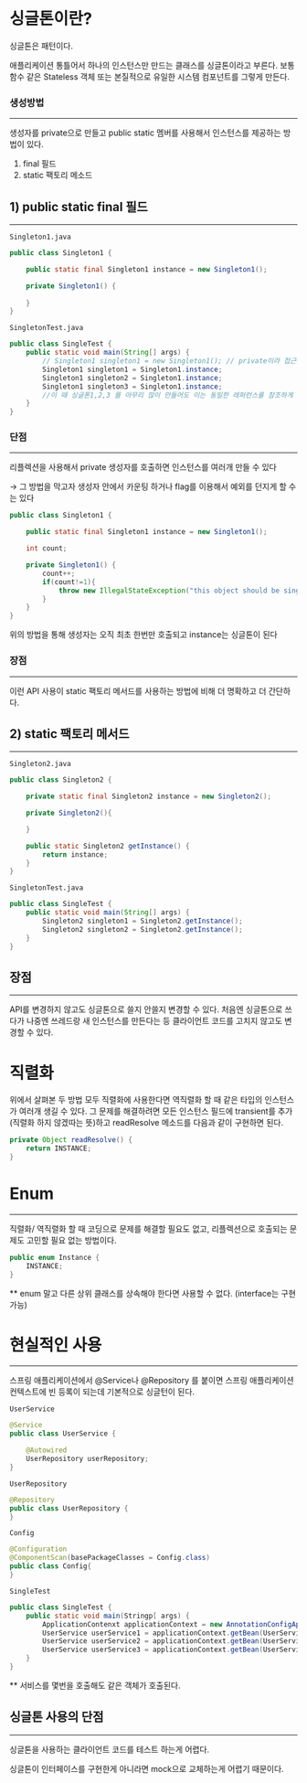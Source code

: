 # 싱글톤이란?

싱글톤은 패턴이다.

애플리케이션 통틀어서 하나의 인스턴스만 만드는 클래스를 싱글톤이라고 부른다. 보통 함수 같은 Stateless 객체 또는 본질적으로 유일한 시스템 컴포넌트를 그렇게 만든다.

### 생성방법
---

생성자를 private으로 만들고 public static 멤버를 사용해서 인스턴스를 제공하는 방법이 있다.

1. final 필드
2. static 팩토리 메소드

## 1) public static final 필드
---

`Singleton1.java`

```java
public class Singleton1 {

    public static final Singleton1 instance = new Singleton1();

    private Singleton1() {
        
    }
}
```

`SingletonTest.java`

```java
public class SingleTest {
    public static void main(String[] args) {
        // Singleton1 singleton1 = new Singleton1(); // private이라 접근을 못함
        Singleton1 singleton1 = Singleton1.instance;
        Singleton1 singleton2 = Singleton1.instance;
        Singleton1 singleton3 = Singleton1.instance;
        //이 때 싱글톤1,2,3 를 아무리 많이 만들어도 이는 동일한 레퍼런스를 참조하게 된다!
    }
}
```

### 단점
---

리플렉션을 사용해서 private 생성자를 호출하면 인스턴스를 여러개 만들 수 있다

→ 그 방법을 막고자 생성자 안에서 카운팅 하거나 flag를 이용해서 예외를 던지게 할 수는 있다

```java
public class Singleton1 {

    public static final Singleton1 instance = new Singleton1();

    int count;

    private Singleton1() {
        count++;
        if(count!=1){
            throw new IllegalStateException("this object should be singleton!");
        }    
    }
}
```

위의 방법을 통해 생성자는 오직 최초 한번만 호출되고 instance는 싱글톤이 된다

### 장점
---

이런 API 사용이 static 팩토리 메서드를 사용하는 방법에 비해 더 명확하고 더 간단하다.

## 2) static 팩토리 메서드
---

`Singleton2.java`

```java
public class Singleton2 {

    private static final Singleton2 instance = new Singleton2();

    private Singleton2(){

    }

    public static Singleton2 getInstance() {
        return instance;
    }
}
```

`SingletonTest.java`

```java
public class SingleTest {
    public static void main(String[] args) {
        Singleton2 singleton1 = Singleton2.getInstance();
        Singleton2 singleton2 = Singleton2.getInstance();
    }
}
```

## 장점
---

API를 변경하지 않고도 싱글톤으로 쓸지 안쓸지 변경할 수 있다. 처음엔 싱글톤으로 쓰다가 나중엔 쓰레드랑 새 인스턴스를 만든다는 등 클라이언트 코드를 고치지 않고도 변경할 수 있다.

# 직렬화

위에서 살펴본 두 방법 모두 직렬화에 사용한다면 역직렬화 할 때 같은 타입의 인스턴스가 여러개 생길 수 있다. 그 문제를 해결하려면 모든 인스턴스 필드에 transient를 추가(직렬화 하지 않겠따는 뜻)하고 readResolve 메소드를 다음과 같이 구현하면 된다.

```java
private Object readResolve() {
	return INSTANCE;
}
```

# Enum
---

직렬화/ 역직렬화 할 때 코딩으로 문제를 해결할 필요도 없고, 리플렉션으로 호출되는 문제도 고민할 필요 없는 방법이다.

```java
public enum Instance {
	INSTANCE;
}
```

** enum 말고 다른 상위 클래스를 상속해야 한다면 사용할 수 없다. (interface는 구현 가능)

# 현실적인 사용
---

스프링 애플리케이션에서 @Service나 @Repository 를 붙이면 스프링 애플리케이션 컨텍스트에 빈 등록이 되는데 기본적으로 싱글턴이 된다.

`UserService`

```java
@Service
public class UserService {

	@Autowired
	UserRepository userRepository;
}
```

`UserRepository`

```java
@Repository
public class UserRepository {
}
```

`Config`

```java
@Configuration
@ComponentScan(basePackageClasses = Config.class)
public class Config{
}
```

`SingleTest`

```java
public class SingleTest {
	public static void main(Stringp[ args) {
		ApplicationContenxt applicationContext = new AnnotationConfigApplicationContext(config.class);
		UserService userService1 = applicationContext.getBean(UserService.class);
		UserService userService2 = applicationContext.getBean(UserService.class);
		UserService userService3 = applicationContext.getBean(UserService.class);
	}
}
```

** 서비스를 몇번을 호출해도 같은 객체가 호출된다.

## 싱글톤 사용의 단점
---

싱글톤을 사용하는 클라이언트 코드를 테스트 하는게 어렵다.

싱글톤이 인터페이스를 구현한게 아니라면 mock으로 교체하는게 어렵기 때문이다.